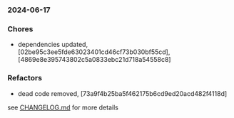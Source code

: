### 2024-06-17

### Chores
+ dependencies updated, [02be95c3ee5fde63023401cd46cf73b030bf55cd], [4869e8e395743802c5a0833ebc21d718a54558c8]

### Refactors
+ dead code removed, [73a9f4b25ba5f462175b6cd9ed20acd482f4118d]

see <a href='https://github.com/mrjackwills/belugasnooze_vue/blob/main/CHANGELOG.md'>CHANGELOG.md</a> for more details
